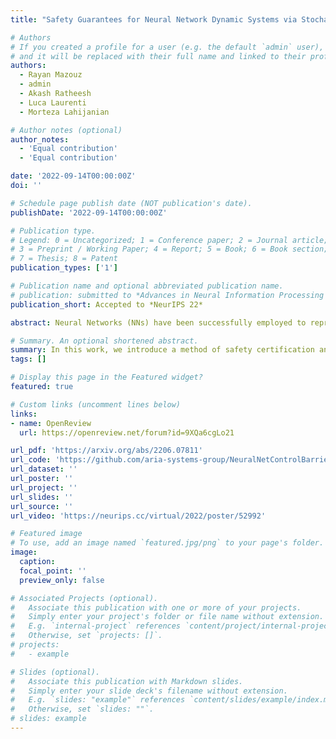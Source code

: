 ```yaml
---
title: "Safety Guarantees for Neural Network Dynamic Systems via Stochastic Barrier Functions (accepted NeurIPS 22)"

# Authors
# If you created a profile for a user (e.g. the default `admin` user), write the username (folder name) here
# and it will be replaced with their full name and linked to their profile.
authors:
  - Rayan Mazouz
  - admin
  - Akash Ratheesh
  - Luca Laurenti
  - Morteza Lahijanian 

# Author notes (optional)
author_notes:
  - 'Equal contribution'
  - 'Equal contribution'

date: '2022-09-14T00:00:00Z'
doi: ''

# Schedule page publish date (NOT publication's date).
publishDate: '2022-09-14T00:00:00Z'

# Publication type.
# Legend: 0 = Uncategorized; 1 = Conference paper; 2 = Journal article;
# 3 = Preprint / Working Paper; 4 = Report; 5 = Book; 6 = Book section;
# 7 = Thesis; 8 = Patent
publication_types: ['1']

# Publication name and optional abbreviated publication name.
# publication: submitted to *Advances in Neural Information Processing Systems*
publication_short: Accepted to *NeurIPS 22*

abstract: Neural Networks (NNs) have been successfully employed to represent the state evolution of complex dynamical systems. Such models, referred to as NN dynamic models (NNDMs), use iterative noisy predictions of NN to estimate a distribution of system trajectories over time. Despite their accuracy, safety analysis of NNDMs is known to be a challenging problem and remains largely unexplored. To address this issue, in this paper, we introduce a method of providing safety guarantees for NNDMs. Our approach is based on stochastic barrier functions, whose relation with safety are analogous to that of Lyapunov functions with stability. We first show a method of synthesizing stochastic barrier functions for NNDMs via a convex optimization problem, which in turn provides a lower bound on the system's safety probability. A key step in our method is the employment of the recent convex approximation results for NNs to find piece-wise linear bounds, which allow the formulation of the barrier function synthesis problem as a sum-of-squares optimization program. If the obtained safety probability is above the desired threshold, the system is certified. Otherwise, we introduce a method of generating controls for the system that robustly maximizes the safety probability in a minimally-invasive manner. We exploit the convexity property of the barrier function to formulate the optimal control synthesis problem as a linear program. Experimental results illustrate the efficacy of the method. Namely, they show that the method can scale to multi-dimensional NNDMs with multiple layers and hundreds of neurons per layer, and that the controller can significantly improve the safety probability.

# Summary. An optional shortened abstract.
summary: In this work, we introduce a method of safety certification and control for neural network dynamic systems via stochastic barrier functions.
tags: []

# Display this page in the Featured widget?
featured: true

# Custom links (uncomment lines below)
links:
- name: OpenReview
  url: https://openreview.net/forum?id=9XQa6cgLo21

url_pdf: 'https://arxiv.org/abs/2206.07811'
url_code: 'https://github.com/aria-systems-group/NeuralNetControlBarrier'
url_dataset: ''
url_poster: ''
url_project: ''
url_slides: ''
url_source: ''
url_video: 'https://neurips.cc/virtual/2022/poster/52992'

# Featured image
# To use, add an image named `featured.jpg/png` to your page's folder.
image:
  caption: 
  focal_point: ''
  preview_only: false

# Associated Projects (optional).
#   Associate this publication with one or more of your projects.
#   Simply enter your project's folder or file name without extension.
#   E.g. `internal-project` references `content/project/internal-project/index.md`.
#   Otherwise, set `projects: []`.
# projects:
#   - example

# Slides (optional).
#   Associate this publication with Markdown slides.
#   Simply enter your slide deck's filename without extension.
#   E.g. `slides: "example"` references `content/slides/example/index.md`.
#   Otherwise, set `slides: ""`.
# slides: example
---
```


<!-- {{% callout note %}}
Click the _Cite_ button above to demo the feature to enable visitors to import publication metadata into their reference management software.
{{% /callout %}}

{{% callout note %}}
Create your slides in Markdown - click the _Slides_ button to check out the example.
{{% /callout %}} -->

<!-- Supplementary notes can be added here, including [code, math, and images](https://wowchemy.com/docs/writing-markdown-latex/). -->

